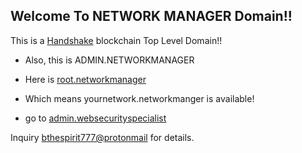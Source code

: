 ## Welcome To NETWORK MANAGER Domain!!

This is a [Handshake](https://handshake.org/) blockchain Top Level Domain!!

- Also, this is ADMIN.NETWORKMANAGER

- Here is [root.networkmanager](http://root.networkmanager/)

- Which means yournetwork.networkmanger is available! 

- go to [admin.websecurityspecialist](http://admin.websecurityspecialist/)

Inquiry [bthespirit777@protonmail](https://https://protonmail.com/) for details.

